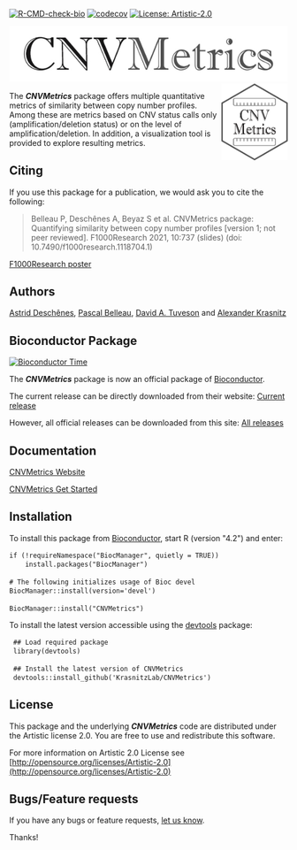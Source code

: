 <!-- badges: start -->
[![R-CMD-check-bio](https://github.com/KrasnitzLab/CNVMetrics/workflows/R-CMD-check-bioc/badge.svg)](https://github.com/KrasnitzLab/CNVMetrics/actions)
[![codecov](https://codecov.io/gh/KrasnitzLab/CNVMetrics/branch/master/graph/badge.svg)](https://codecov.io/gh/KrasnitzLab/CNVMetrics)
[![License: Artistic-2.0](https://img.shields.io/badge/License-Artistic%202.0-0298c3.svg)](https://opensource.org/licenses/Artistic-2.0)


<!-- badges: end -->

<p align="center">
<img src="man/figures/CNVMetrics_text.jpg" alt="CNVMetrics"> <img src="man/figures/CNVMetrics.png" align="right" alt="" width="120" />
</p>

The **_CNVMetrics_** package offers multiple quantitative metrics of similarity between copy number profiles.
Among these are metrics based on CNV status calls only (amplification/deletion status) or on the level of amplification/deletion. In addition, a visualization tool is provided to explore resulting metrics.


## Citing ## 

If you use this package for a publication, we would ask you to cite the following:

>Belleau P, Deschênes A, Beyaz S et al. CNVMetrics package: Quantifying similarity between copy number profiles [version 1; not peer reviewed]. F1000Research 2021, 10:737 (slides) (doi: 10.7490/f1000research.1118704.1)

[F1000Research poster](http://www.doi.org/10.7490/f1000research.1118704.1)


## Authors ##

[Astrid Desch&ecirc;nes](http://ca.linkedin.com/in/astriddeschenes "Astrid Desch&ecirc;nes"),
[Pascal Belleau](http://ca.linkedin.com/in/pascalbelleau "Pascal Belleau"),
[David A. Tuveson](http://tuvesonlab.labsites.cshl.edu/ "David A. Tuveson") and 
[Alexander Krasnitz](https://www.cshl.edu/research/faculty-staff/alexander-krasnitz/ "Alexander Krasnitz")


## Bioconductor Package ##

[![Bioconductor Time](https://bioconductor.org/shields/years-in-bioc/CNVMetrics.svg)](https://bioconductor.org/packages/CNVMetrics)

The **_CNVMetrics_** package is now an official package of [Bioconductor](http://bioconductor.org/). 

The current release can be directly downloaded from their website:
[Current release](https://bioconductor.org/packages/CNVMetrics)

However, all official releases can be downloaded from this site:
[All releases](https://github.com/KrasnitzLab/CNVMetrics/releases)


## Documentation ##

[CNVMetrics Website](https://krasnitzlab.github.io/CNVMetrics/)

[CNVMetrics Get Started](https://krasnitzlab.github.io/CNVMetrics/articles/CNVMetrics.html)


## Installation ##


To install this package from [Bioconductor](https://bioconductor.org/packages/CNVMetrics), start R (version "4.2") and enter: 

    if (!requireNamespace("BiocManager", quietly = TRUE))
        install.packages("BiocManager")

    # The following initializes usage of Bioc devel
    BiocManager::install(version='devel')

    BiocManager::install("CNVMetrics")


To install the latest version accessible using the [devtools](https://cran.r-project.org/web/packages/devtools/index.html) 
package:

     ## Load required package
     library(devtools)

     ## Install the latest version of CNVMetrics
     devtools::install_github('KrasnitzLab/CNVMetrics')


## License ##

This package and the underlying **_CNVMetrics_** code are distributed under 
the Artistic license 2.0. You are free to use and redistribute this software. 

For more information on Artistic 2.0 License see
[http://opensource.org/licenses/Artistic-2.0](http://opensource.org/licenses/Artistic-2.0)


## Bugs/Feature requests ##

If you have any bugs or feature requests, 
[let us know](https://github.com/KrasnitzLab/CNVMetrics/issues). 

Thanks!
